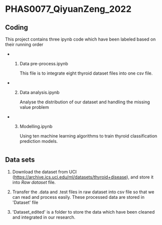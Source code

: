 # PHAS0077_QiyuanZeng_2022

## Coding
This project contains three ipynb code which have been labeled based on their running order

- 1. Data pre-process.ipynb

        This file is to integrate eight thyroid dataset files into one csv file.

- 2. Data analysis.ipynb

        Analyse the distribution of our dataset and handling the missing value problem

- 3. Modelling.ipynb

        Using ten machine learning algorithms to train thyroid classification prediction models.

#
## Data sets

1. Download the dataset from UCI (https://archive.ics.uci.edu/ml/datasets/thyroid+disease), and store it into _Raw dataset_ file.

2. Transfer the .data and .test files in raw dataset into csv file so that we can read and process easily. These processed data are stored in 'Dataset' file

3. 'Dataset_edited' is a folder to store the data which have been cleaned and integrated in our research.

